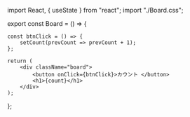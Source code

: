 import React, { useState } from "react";
import "./Board.css";

export const Board = () => {

    const btnClick = () => {
        setCount(prevCount => prevCount + 1);
    };

    return (
        <div className="board">
            <button onClick={btnClick}>カウント </button>
            <h1>{count}</h1>
        </div>
    );
};
